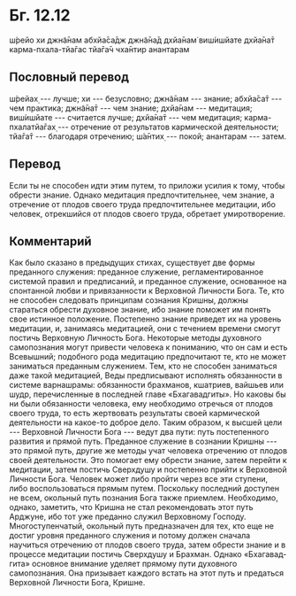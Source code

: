 # Бг. 12.12
ш́рейо хи джн̃а̄нам абхйа̄са̄дж
джн̃а̄на̄д дхйа̄нам̇ виш́ишйате
дхйа̄на̄т карма-пхала-тйа̄гас
тйа̄га̄ч чха̄нтир анантарам
## Пословный перевод

ш́рейах̣ --- лучше; хи --- безусловно; джн̃а̄нам --- знание; абхйа̄са̄т ---
чем практика; джн̃а̄на̄т --- чем знание; дхйа̄нам --- медитация; виш́ишйате
--- считается лучше; дхйа̄на̄т --- чем медитация; карма-пхалатйа̄гах̣ ---
отречение от результатов кармической деятельности; тйа̄га̄т --- благодаря
отречению; ш́а̄нтих̣ --- покой; анантарам --- затем.

## Перевод

Если ты не способен идти этим путем, то приложи усилия к тому, чтобы
обрести знание. Однако медитация предпочтительнее, чем знание, а
отречение от плодов своего труда предпочтительнее медитации, ибо
человек, отрекшийся от плодов своего труда, обретает умиротворение.

## Комментарий

Как было сказано в предыдущих стихах, существует две формы преданного
служения: преданное служение, регламентированное системой правил и
предписаний, и преданное служение, основанное на спонтанной любви и
привязанности к Верховной Личности Бога. Те, кто не способен следовать
принципам сознания Кришны, должны стараться обрести духовное знание, ибо
знание поможет им понять свое истинное положение. Постепенно знание
приведет их на уровень медитации, и, занимаясь медитацией, они с
течением времени смогут постичь Верховную Личность Бога. Некоторые
методы духовного самопознания могут привести человека к пониманию, что
он сам и есть Всевышний; подобного рода медитацию предпочитают те, кто
не может заниматься преданным служением. Тем, кто не способен заниматься
даже такой медитацией, Веды предписывают исполнять обязанности в системе
варнашрамы: обязанности брахманов, кшатриев, вайшьев или шудр,
перечисленные в последней главе «Бхагавадгиты». Но каковы бы ни были
обязанности человека, ему необходимо отречься от плодов своего труда, то
есть жертвовать результаты своей кармической деятельности на какое-то
доброе дело. Таким образом, к высшей цели --- Верховной Личности Бога
--- ведут два пути: путь постепенного развития и прямой путь. Преданное
служение в сознании Кришны --- это прямой путь, другие же методы учат
человека отречению от плодов своей деятельности. Это помогает ему
обрести знание, затем перейти к медитации, затем постичь Сверхдушу и
постепенно прийти к Верховной Личности Бога. Человек может либо пройти
через все эти ступени, либо воспользоваться прямым путем. Поскольку
последний доступен не всем, окольный путь познания Бога также приемлем.
Необходимо, однако, заметить, что Кришна не стал рекомендовать этот путь
Арджуне, ибо тот уже преданно служил Верховному Господу.
Многоступенчатый, окольный путь предназначен для тех, кто еще не достиг
уровня преданного служения и потому должен сначала научиться отречению
от плодов своего труда, затем обрести знание и в процессе медитации
постичь Сверхдушу и Брахман. Однако «Бхагавад-гита» основное внимание
уделяет прямому пути духовного самопознания. Она призывает каждого
встать на этот путь и предаться Верховной Личности Бога, Кришне.
